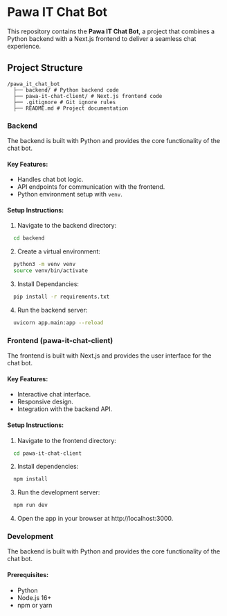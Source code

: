 # Pawa IT Chat Bot

This repository contains the **Pawa IT Chat Bot**, a project that combines a Python backend with a Next.js frontend to deliver a seamless chat experience.

## Project Structure

```
/pawa_it_chat_bot
  ├── backend/ # Python backend code
  ├── pawa-it-chat-client/ # Next.js frontend code
  ├── .gitignore # Git ignore rules
  ├── README.md # Project documentation
```

### Backend

The backend is built with Python and provides the core functionality of the chat bot.

#### Key Features:
- Handles chat bot logic.
- API endpoints for communication with the frontend.
- Python environment setup with `venv`.

#### Setup Instructions:
1. Navigate to the backend directory:
```bash
  cd backend
```

2. Create a virtual environment:
```bash
  python3 -m venv venv
  source venv/bin/activate
```

3. Install Dependancies:
```bash
  pip install -r requirements.txt
```

4. Run the backend server:
```bash
  uvicorn app.main:app --reload
```


### Frontend (pawa-it-chat-client)

The frontend is built with Next.js and provides the user interface for the chat bot.

#### Key Features:
- Interactive chat interface.
- Responsive design.
- Integration with the backend API.

#### Setup Instructions:
1. Navigate to the frontend directory:
```bash
  cd pawa-it-chat-client
```

2. Install dependencies:
```bash
  npm install
```

3. Run the development server:
```bash
  npm run dev
```

4. Open the app in your browser at http://localhost:3000.

### Development

The backend is built with Python and provides the core functionality of the chat bot.

#### Prerequisites:
- Python
- Node.js 16+
- npm or yarn
